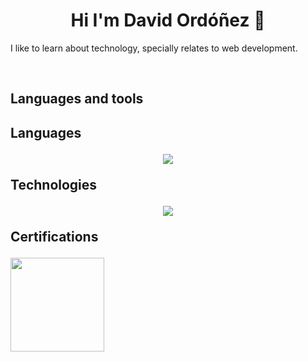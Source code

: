 <h1 align="center">Hi I'm David Ordóñez 👋</h1>

<p>I like to learn about technology, specially relates to web development.</p>

<br>
<h2>Languages and tools<h2>
<p>Languages</p>
<p align="center">
<img src="https://skillicons.dev/icons?i=js,html,css,py">
</p>
<p>Technologies</p>
<p align="center">
  <img src="https://skillicons.dev/icons?i=nodejs,tailwind,django,fastapi,azure">
</p>

<p>Certifications</p>
  <a href="https://learn.microsoft.com/api/credentials/share/es-es/davidordoneznavarro-0661/B97FCE9073C95D76?sharingId=BC4E9AD0D3F185D0">
      <img width="150px" height="150px" src="https://learn.microsoft.com/es-mx/media/learn/certification/badges/microsoft-certified-fundamentals-badge.svg">
  </a>

  
<!--
<img align="center" src="https://github-readme-stats.vercel.app/api?username=Haldamird212&include_all_commits=false&count_private=true&show_icons=true&line_height=20&title_color=2B5BBD&icon_color=1124BB&text_color=A1A1A1&bg_color=0,000000,130F40" alt="my Github Stats"/>
-->
